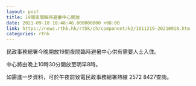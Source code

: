 ```yaml
---
layout: post
title: 19間夜間臨時避暑中心開放
date: 2021-09-18 18:48:46.000000000 +08:00
link: https://news.rthk.hk/rthk/ch/component/k2/1611219-20210918.htm
categories: rthk
---
```


民政事務總署今晚開放19間夜間臨時避暑中心供有需要人士入住。
 
中心將由晚上10時30分開放至明早8時。
 
如需進一步資料，可於午夜前致電民政事務總署熱線 2572 8427查詢。
